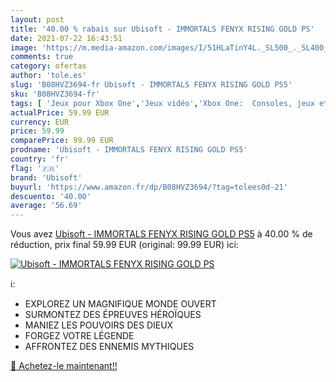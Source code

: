 ```yaml
---
layout: post
title: '40.00 % rabais sur Ubisoft - IMMORTALS FENYX RISING GOLD PS'
date: 2021-07-22 16:43:51
image: 'https://m.media-amazon.com/images/I/51HLaTinY4L._SL500_._SL400_.jpg'
comments: true
category: ofertas
author: 'tole.es'
slug: 'B08HVZ3694-fr Ubisoft - IMMORTALS FENYX RISING GOLD PS5'
sku: 'B08HVZ3694-fr'
tags: [ 'Jeux pour Xbox One','Jeux vidéo','Xbox One:  Consoles, jeux et accessoires','ubisoft', ]
actualPrice: 59.99 EUR
currency: EUR
price: 59.99
comparePrice: 99.99 EUR
prodname: 'Ubisoft - IMMORTALS FENYX RISING GOLD PS5'
country: 'fr'
flag: '🇫🇷'
brand: 'Ubisoft'
buyurl: 'https://www.amazon.fr/dp/B08HVZ3694/?tag=tolees0d-21'
descuento: '40.00'
average: '56.69'
---
```


Vous avez [Ubisoft - IMMORTALS FENYX RISING GOLD PS5](https://www.amazon.fr/dp/B08HVZ3694/?tag=tolees0d-21)  à  40.00 % de réduction, prix final  59.99 EUR (original: 99.99 EUR) ici:

[![Ubisoft - IMMORTALS FENYX RISING GOLD PS](https://m.media-amazon.com/images/I/51HLaTinY4L._SL500_._SL400_.jpg)](https://www.amazon.fr/dp/B08HVZ3694/?tag=tolees0d-21)

ℹ️:

- EXPLOREZ UN MAGNIFIQUE MONDE OUVERT
- SURMONTEZ DES ÉPREUVES HÉROÏQUES
- MANIEZ LES POUVOIRS DES DIEUX
- FORGEZ VOTRE LÉGENDE
- AFFRONTEZ DES ENNEMIS MYTHIQUES

[🛒 Achetez-le maintenant!!](https://www.amazon.fr/dp/B08HVZ3694/?tag=tolees0d-21)
